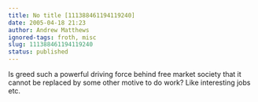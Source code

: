 ```yaml
---
title: No title [111388461194119240]
date: 2005-04-18 21:23
author: Andrew Matthews
ignored-tags: froth, misc
slug: 111388461194119240
status: published
---
```


Is greed such a powerful driving force behind free market society that it cannot be replaced by some other motive to do work? Like interesting jobs etc.

